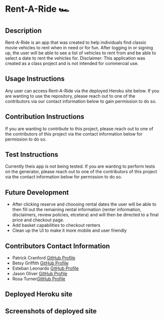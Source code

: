 # Rent-A-Ride 🏎️

## Description 
Rent-A-Ride is an app that was created to help individuals find classic movie vehicles to rent when in need or for fun. After logging in or signing up, the user will be able to see a list of vehicles to rent from and be able to select a date to rent the vehicles for. 
Disclaimer: This application was created as a class project and is not intended for commercial use.

## Usage Instructions 
Any user can access Rent-A-Ride via the deployed Heroku site below. If you are wanting to use the repository, please reach out to one of the contributors via our contact information below to gain permission to do so.

## Contribution Instructions 
If you are wanting to contribute to this project, please reach out to one of the contributors of this project via the contact information below for permission to do so.

## Test Instructions 
Currently theis app is not being tested. If you are wanting to perform tests on the generator, please reach out to one of the contributors of this project via the contact information below for permission to do so.

## Future Development
* After clicking reserve and choosing rental dates the user will be able to then fill out the remaining rental information (renter information, disclaimers, review policies, etcetera) and will then be directed to a final price and checkout page.
* Add basket capabilities to checkout renters
* Clean up the UI to make it more mobile and user friendly

## Contributors Contact Information 
* Patrick Cranford [GitHub Profile](https://github.com/PGCranford)
* Betsy Griffith [GitHub Profile](https://github.com/hollenbebe08)
* Esteban Leonardo [GitHub Profile](https://github.com/EstebanLVB)
* Jason Oliver [GitHub Profile](https://github.com/joliver521)
* Rosa Turner[GitHub Profile](https://github.com/rturner1220)

## Deployed Heroku site

## Screenshots of deployed site

